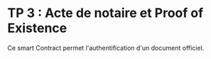 TP 3 : Acte de notaire et Proof of Existence 
====

Ce smart Contract permet l'authentification d'un document officiel. 

